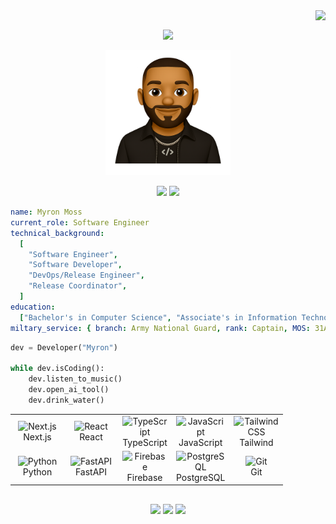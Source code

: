 <img align="right" src="https://komarev.com/ghpvc/?username=mossi1mj&style=for-the-badge&color=590d22&label=VISTORS&base=1387&abbreviated=true" />

<br>

<p align='center'>
<img src="https://capsule-render.vercel.app/api?type=waving&height=300&color=gradient&text=Myron%20Moss&desc=Turning%20ideas%20to%20impact%20with%20clean,%20scalable%20code&descAlign=60&descAlignY=65" />
</p>

<p align='center'>
<img src="avatar.PNG" alt="avatar" width="200" />
</p>

<!--- ## Hi there <img src="https://media.giphy.com/media/hvRJCLFzcasrR4ia7z/giphy.gif" width="25">, I'm Myron

I'm a **Software Engineer** who's passionate about creating meaningful digital experiences and solving real-worls problems through code.
-->
 
<p align="center">
  <a href="mailto:mossjmyron@gmail.com"><img src="https://img.shields.io/badge/email-333333.svg?style=for-the-badge&logo=GMail&logoColor=red"/></a>
  <a href="https://www.linkedin.com/in/mossjmyron/"><img src="https://img.shields.io/badge/linkedin-0077B5.svg?style=for-the-badge&logo=linkedin&logoColor=white"/></a>
</p>

```yaml
name: Myron Moss
current_role: Software Engineer
technical_background:
  [
    "Software Engineer",
    "Software Developer",
    "DevOps/Release Engineer",
    "Release Coordinator",
  ]
education:
  ["Bachelor's in Computer Science", "Associate's in Information Technology"]
miltary_service: { branch: Army National Guard, rank: Captain, MOS: 31A }
```

```python
dev = Developer("Myron")

while dev.isCoding():
    dev.listen_to_music()
    dev.open_ai_tool()
    dev.drink_water()
```

<table align="center">
  <tr>
    <td align="center" width="72">
      <img src="https://skillicons.dev/icons?i=nextjs" width="36" height="36" alt="Next.js" />
      <br>Next.js
    </td>
    <td align="center" width="72">
      <img src="https://skillicons.dev/icons?i=react" width="36" height="36" alt="React" />
      <br>React
    </td>
    <td align="center" width="72">
      <img src="https://skillicons.dev/icons?i=typescript" width="36" height="36" alt="TypeScript" />
      <br>TypeScript
    </td>
    <td align="center" width="72">
      <img src="https://skillicons.dev/icons?i=javascript" width="36" height="36" alt="JavaScript" />
      <br>JavaScript
    </td>
    <td align="center" width="72">
      <img src="https://skillicons.dev/icons?i=tailwind" width="36" height="36" alt="Tailwind CSS" />
      <br>Tailwind
    </td>
  </tr>
  <tr>
    <td align="center" width="72">
      <img src="https://skillicons.dev/icons?i=python" width="36" height="36" alt="Python" />
      <br>Python
    </td>
    <td align="center" width="72">
      <img src="https://skillicons.dev/icons?i=fastapi" width="36" height="36" alt="FastAPI" />
      <br>FastAPI
    </td>
    <td align="center" width="72">
      <img src="https://skillicons.dev/icons?i=firebase" width="36" height="36" alt="Firebase" />
      <br>Firebase
    </td>
    <td align="center" width="72">
      <img src="https://skillicons.dev/icons?i=postgres" width="36" height="36" alt="PostgreSQL" />
      <br>PostgreSQL
    </td>
    <td align="center" width="72">
      <img src="https://skillicons.dev/icons?i=git" width="36" height="36" alt="Git" />
      <br>Git
    </td>
  </tr>
</table>

##

<p align="center">
  <img height="50%" width="auto" src ="https://github-readme-stats.vercel.app/api?username=mossi1mj&show_icons=true&count_private=true&theme=darcula&hide_border=true&hide=issues,contribs&bg_color=00000000">
  <img height="50%" width="auto" src ="https://github-readme-stats.vercel.app/api/top-langs/?username=mossi1mj&layout=compact&hide_border=true&theme=darcula&bg_color=00000000&langs_count=6&hide=jupyter%20notebook,tex,css,php&exclude_repo=Pacman-AI">
  <img src ="https://github-readme-streak-stats.herokuapp.com?user=mossi1mj&theme=darcula&hide_border=true&background=FFFFFF00">
  <br>
</p>
